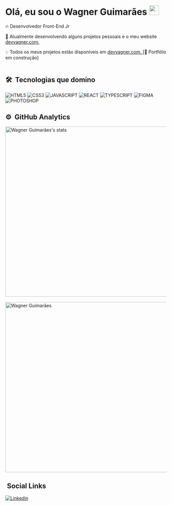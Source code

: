 <h1> Olá, eu sou o Wagner Guimarães  <img src='https://raw.githubusercontent.com/kaueMarques/kaueMarques/master/hi.gif' width='30px' /> </h1> 

 🔥 Desenvolvedor Front-End Jr
 
 🔭 Atualmente desenvolvendo alguns projetos pessoais e o meu website  <a href='https://devvagner.com/' > devvagner.com. </a>

💡 Todos os meus projetos estão disponíveis em <a href='https://devvagner.com/' > devvagner.com. </a> [🚨 Portfólio em construção]
<br><br>

## 🛠️ &nbsp;Tecnologias que domino

<div style="display: 'inline-block'">

<img align='center' alt='HTML5' src='https://img.shields.io/badge/HTML5-E34F26?style=for-the-badge&logo=html5&logoColor=white'>
<img align='center' alt='CSS3' src='https://img.shields.io/badge/CSS3-1572B6?style=for-the-badge&logo=css3&logoColor=white'>
<img align='center' alt='JAVASCRIPT' src='https://img.shields.io/badge/JavaScript-F7DF1E?style=for-the-badge&logo=javascript&logoColor=black'>
<img align='center' alt='REACT' src='https://img.shields.io/badge/React-20232A?style=for-the-badge&logo=react&logoColor=61DAFB'>
<img align='center' alt='TYPESCRIPT' src='https://img.shields.io/badge/TypeScript-007ACC?style=for-the-badge&logo=typescript&logoColor=white'>
<img align='center' alt='FIGMA' src='https://img.shields.io/badge/Figma-F24E1E?style=for-the-badge&logo=figma&logoColor=white'>
<img align='center' alt='PHOTOSHOP' src='https://img.shields.io/badge/Adobe%20Photoshop-31A8FF?style=for-the-badge&logo=Adobe%20Photoshop&logoColor=black'>

</div>


## ⚙️ &nbsp;GitHub Analytics

<p align="left">

<img width="530em" src="https://github-readme-stats.vercel.app/api?username=devvagnerBR&show_icons=true&theme=dracula" alt="Wagner Guimarães's stats"/>
  <br><br>
<img width="530em" src="https://github-readme-stats.vercel.app/api/top-langs/?username=devvagnerBR&layout=compact&theme=dracula" alt="Wagner Guimarães"/>
</p>

## &nbsp;Social Links

[![Linkedin](https://img.shields.io/badge/LinkedIn-0077B5?style=for-the-badge&logo=linkedin&logoColor=white)](https://www.linkedin.com/in/wagner-guimar%C3%A3es-709b66236/) 
